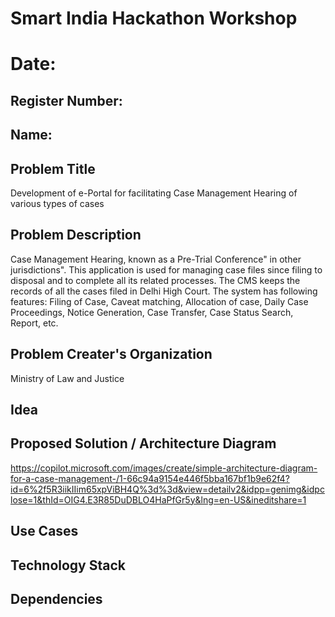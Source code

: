 # Smart India Hackathon Workshop
# Date:
## Register Number:
## Name:
## Problem Title
Development of e-Portal for facilitating Case Management Hearing of various types of cases
## Problem Description
Case Management Hearing, known as a Pre-Trial Conference" in other jurisdictions". This application is used for managing case files since filing to disposal and to complete all its related processes. The CMS keeps the records of all the cases filed in Delhi High Court. The system has following features: Filing of Case, Caveat matching, Allocation of case, Daily Case Proceedings, Notice Generation, Case Transfer, Case Status Search, Report, etc.
## Problem Creater's Organization
Ministry of Law and Justice

## Idea


## Proposed Solution / Architecture Diagram
https://copilot.microsoft.com/images/create/simple-architecture-diagram-for-a-case-management-/1-66c94a9154e446f5bba167bf1b9e62f4?id=6%2f5R3iikIIim65xpViBH4Q%3d%3d&view=detailv2&idpp=genimg&idpclose=1&thId=OIG4.E3R85DuDBLO4HaPfGr5y&lng=en-US&ineditshare=1

## Use Cases


## Technology Stack


## Dependencies

